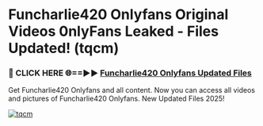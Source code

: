 # Funcharlie420 Onlyfans Original Videos 0nlyFans Leaked - Files Updated! (tqcm)

<h3>🔴 CLICK HERE 🌐==►► <a href="https://tinyurl.com/2jnfzry5" rel="nofollow">Funcharlie420 Onlyfans Updated Files</a></h3>

Get Funcharlie420 Onlyfans and all content. Now you can access all videos and pictures of Funcharlie420 Onlyfans. New Updated Files 2025!

[![tqcm](https://i.imgur.com/GyGTBgg.gif)](https://tinyurl.com/2jnfzry5)
